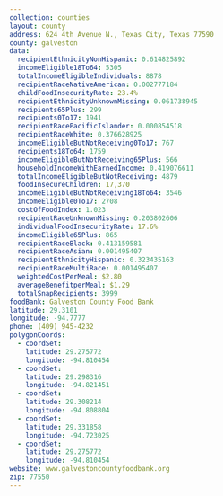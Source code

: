 ```yaml
---
collection: counties
layout: county
address: 624 4th Avenue N., Texas City, Texas 77590
county: galveston
data:
  recipientEthnicityNonHispanic: 0.614825892
  incomeEligible18To64: 5305
  totalIncomeEligibleIndividuals: 8878
  recipientRaceNativeAmerican: 0.002777184
  childFoodInsecurityRate: 23.4%
  recipientEthnicityUnknownMissing: 0.061738945
  recipients65Plus: 299
  recipients0To17: 1941
  recipientRacePacificIslander: 0.000854518
  recipientRaceWhite: 0.376628925
  incomeEligibleButNotReceiving0To17: 767
  recipients18To64: 1759
  incomeEligibleButNotReceiving65Plus: 566
  householdIncomeWithEarnedIncome: 0.419076611
  totalIncomeEligibleButNotReceiving: 4879
  foodInsecureChildren: 17,370
  incomeEligibleButNotReceiving18To64: 3546
  incomeEligible0To17: 2708
  costOfFoodIndex: 1.023
  recipientRaceUnknownMissing: 0.203802606
  individualFoodInsecurityRate: 17.6%
  incomeEligible65Plus: 865
  recipientRaceBlack: 0.413159581
  recipientRaceAsian: 0.001495407
  recipientEthnicityHispanic: 0.323435163
  recipientRaceMultiRace: 0.001495407
  weightedCostPerMeal: $2.80
  averageBenefitperMeal: $1.29
  totalSnapRecipients: 3999
foodBank: Galveston County Food Bank
latitude: 29.3101
longitude: -94.7777
phone: (409) 945-4232
polygonCoords:
  - coordSet:
    latitude: 29.275772
    longitude: -94.810454
  - coordSet:
    latitude: 29.298316
    longitude: -94.821451
  - coordSet:
    latitude: 29.308214
    longitude: -94.808804
  - coordSet:
    latitude: 29.331858
    longitude: -94.723025
  - coordSet:
    latitude: 29.275772
    longitude: -94.810454
website: www.galvestoncountyfoodbank.org
zip: 77550
---
```

